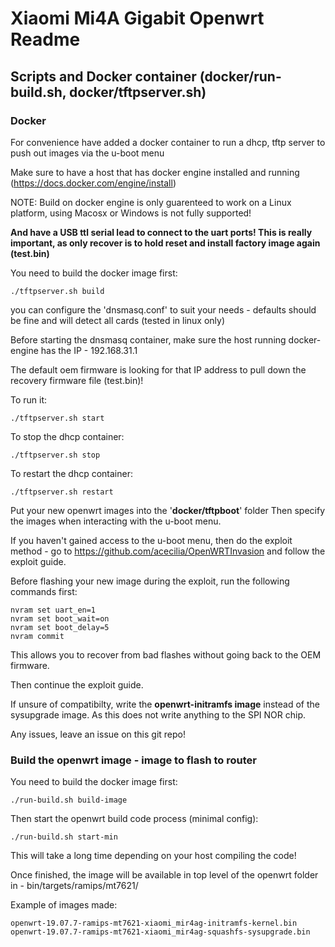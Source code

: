 # Xiaomi Mi4A Gigabit Openwrt Readme

## Scripts and Docker container (docker/run-build.sh, docker/tftpserver.sh)

### Docker

For convenience have added a docker container to run a dhcp, tftp server to push out images via the u-boot menu

Make sure to have a host that has docker engine installed and running (https://docs.docker.com/engine/install)

NOTE: Build on docker engine is only guarenteed to work on a Linux platform, using Macosx or Windows is not fully supported!

**And have a USB ttl serial lead to connect to the uart ports!
This is really important, as only recover is to hold reset and install factory image again (test.bin)**

You need to build the docker image first:

    ./tftpserver.sh build

you can configure the 'dnsmasq.conf' to suit your needs - defaults should be fine and will detect all cards (tested in linux only)

Before starting the dnsmasq container, make sure the host running docker-engine has the IP - 192.168.31.1

The default oem firmware is looking for that IP address to pull down the recovery firmware file (test.bin)!

To run it:

    ./tftpserver.sh start

To stop the dhcp container:

    ./tftpserver.sh stop

To restart the dhcp container:

    ./tftpserver.sh restart

Put your new openwrt images into the '**docker/tftpboot**' folder
Then specify the images when interacting with the u-boot menu.

If you haven't gained access to the u-boot menu, then do the exploit method - go to https://github.com/acecilia/OpenWRTInvasion
and follow the exploit guide.

Before flashing your new image during the exploit, run the following commands first:

    nvram set uart_en=1
    nvram set boot_wait=on
    nvram set boot_delay=5
    nvram commit

This allows you to recover from bad flashes without going back to the OEM firmware.

Then continue the exploit guide.

If unsure of compatibilty, write the **openwrt-initramfs image** instead of the sysupgrade image. As this does not write anything to the SPI NOR chip.

Any issues, leave an issue on this git repo!

### Build the openwrt image - image to flash to router

You need to build the docker image first:

    ./run-build.sh build-image

Then start the openwrt build code process (minimal config):

    ./run-build.sh start-min

This will take a long time depending on your host compiling the code!

Once finished, the image will be available in top level of the openwrt folder in - bin/targets/ramips/mt7621/

Example of images made:

    openwrt-19.07.7-ramips-mt7621-xiaomi_mir4ag-initramfs-kernel.bin
    openwrt-19.07.7-ramips-mt7621-xiaomi_mir4ag-squashfs-sysupgrade.bin
